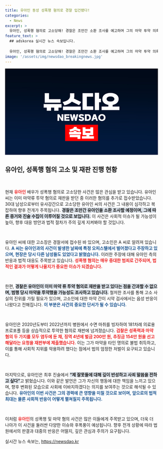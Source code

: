 ```yaml
---
title: 유아인 동성 성폭행 혐의로 경찰 입건됐다!
categories:
  - News
excerpt: >
  유아인, 성폭행 혐의로 고소당해! 경찰은 조만간 소환 조사를 예고하며 그의 마약 투약 의혹까지 밝혀질지 이목이 집중되고 있다.
feature_text: >
  ## adskorea 실시간 뉴스 속보입니다.

  유아인, 성폭행 혐의로 고소당해! 경찰은 조만간 소환 조사를 예고하며 그의 마약 투약 의혹까지 밝혀질지 이목이 집중되고 있다.
image: '/assets/img/newsdao_breakingnews.jpg'
---
```


<p><img src="/assets/img/newsdao_breakingnews.jpg" alt="adskorea 속보" /></p>

<h2 data-ke-size="size26">유아인, 성폭행 혐의 고소 및 재판 진행 현황</h2>

<p data-ke-size="size16">&nbsp;</p>

<p>현재 <b><span style="color: #ee2323;">유아인</span></b> 배우가 성폭행 혐의로 고소당한 사건은 많은 관심을 받고 있습니다. 유아인 씨는 이미 마약류 투약 혐의로 재판을 받던 중 이러한 혐의를 추가로 접수받았습니다. 30대 남성으로부터 유사강간으로 고소당한 유아인 씨의 사건은 그 내용이 심각하고 복잡하여 향후 전개가 주목됩니다. <b><span style="background-color: #21538527;">경찰은 조만간 유아인을 소환 조사할 예정이며, 그에 따른 증거와 진술 수집이 이루어질 것으로 보입니다.</span></b> 이 사건은 사회적 이슈가 될 가능성이 높아, 향후 대응 방안과 법적 절차가 주의 깊게 지켜봐야 할 것입니다.</p>

<p data-ke-size="size16">&nbsp;</p>

<p>유아인 씨에 대한 고소장은 경찰서에 접수된 바 있으며, 고소인은 A 씨로 알려져 있습니다. <b><span style="color: #1a5490;">A 씨는 유아인과의 사건이 발생한 날짜에 특정 오피스텔에서 벌어졌다고 주장하고 있으며, 현장은 당시 다른 남성들도 있었다고 밝혔습니다.</span></b> 이러한 주장에 대해 유아인 측의 반응과 법적 대응도 주목받고 있습니다. <b><span style="color: #ee2323;">성폭행 혐의는 매우 중대한 범죄로 간주되며, 법적인 결과가 어떻게 나올지가 중요한 이슈가 되겠습니다.</span></b></p>

<p data-ke-size="size16">&nbsp;</p>

<p>한편, <b><span style="background-color: #21538527;">경찰은 유아인이 이미 마약 류 투약 혐의로 재판을 받고 있다는 점을 간과할 수 없으며, 범행 당시 마약을 투약했을 가능성도 조사하고 있습니다.</span></b> 철저한 조사를 통해 고소 사실의 진위를 가릴 필요가 있으며, 고소인에 대한 마약 간이 시약 검사에서는 음성 반응이 나왔다고 전해집니다. <b><span style="color: #1a5490;">이 부분은 사건의 중요한 단서가 될 수 있습니다.</span></b></p>

<p data-ke-size="size16">&nbsp;</p>

<p>유아인은 2020년도부터 2022년까지 병원에서 수면 마취를 빙자하여 181차례 의료용 프로포폴 등을 상습적으로 투약한 혐의로 재판에 넘겨졌습니다. <b><span style="color: #ee2323;">검찰은 성폭력과 마약 혐의 두 가지를 모두 염두에 둔 채, 징역 4년에 벌금 200만 원, 추징금 154만 원을 선고해달라는 요청을 재판부에 제출했습니다.</span></b> 이는 그가 마약을 타인 명의로 불법 취득하고, 이를 통해 사회적 지위를 악용하려 했다는 점에서 법의 엄정한 처벌이 요구되고 있습니다.</p>

<p data-ke-size="size16">&nbsp;</p>

<p>마지막으로, 유아인은 최후 진술에서 <b><span style="background-color: #21538527;">“제 잘못들에 대해 깊이 반성하고 사죄 말씀을 전하고 싶다”</span></b>고 밝혔습니다. 이와 같은 발언은 그가 자신의 행동에 대한 책임을 느끼고 있으며, 향후 변화된 모습으로 사회에 이바지하겠다는 의지를 보여주는 것으로 해석될 수 있습니다. <b><span style="color: #1a5490;">유아인의 이번 사건은 그의 경력에 큰 영향을 미칠 것으로 보이며, 앞으로의 법적 최대는 물론 사회적 반응이 어떻게 펼쳐질지 주목됩니다.</span></b></p>

<p data-ke-size="size16">&nbsp;</p>

<p>이처럼 <b><span style="color: #ee2323;">유아인</span></b>의 성폭행 및 마약 혐의 사건은 많은 이들에게 주목받고 있으며, 더욱 더 나아가 이 사건을 둘러싼 다양한 이슈와 후폭풍이 예상됩니다. 향후 전개 상황에 따라 법원에서의 판결과 대중의 반응은 어떨지, 깊은 관심과 주의가 요구됩니다.</p>
실시간 뉴스 속보는, <a href="https://newsdao.kr" rel="dofollow">https://newsdao.kr</a>


